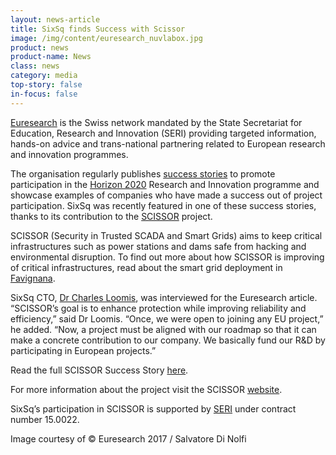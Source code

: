 ```yaml
---
layout: news-article
title: SixSq finds Success with Scissor
image: /img/content/euresearch_nuvlabox.jpg
product: news
product-name: News
class: news
category: media
top-story: false
in-focus: false
---
```


[Euresearch](https://www.euresearch.ch/en/) is the Swiss network mandated by the State Secretariat for Education, Research and Innovation (SERI) providing targeted information, hands-on advice and trans-national partnering related to European research and innovation programmes.

The organisation regularly publishes [success stories](https://www.euresearch.ch/en/about-euresearch/media-corner/success-stories/) to promote participation in the [Horizon 2020](https://ec.europa.eu/programmes/horizon2020/) Research and Innovation programme and showcase examples of companies who have made a success out of project participation. SixSq was recently featured in one of these success stories, thanks to its contribution to the [SCISSOR](https://scissor-project.com/) project.

SCISSOR (Security in Trusted SCADA and Smart Grids) aims to keep critical infrastructures such as power stations and dams safe from hacking and environmental disruption. To find out more about how SCISSOR is improving of critical infrastructures, read about the smart grid deployment in [Favignana](/news/2017-05-31-news-scissor-meeting-may-2017/).

SixSq CTO, [Dr Charles Loomis](/about/about-us), was interviewed for the Euresearch article. “SCISSOR’s goal is to enhance protection while improving reliability and efficiency,” said Dr Loomis. “Once, we were open to joining any EU project,” he added. “Now, a project must be aligned with our roadmap so that it can make a concrete contribution to our company. We basically fund our R&D by participating in European projects.”

Read the full SCISSOR Success Story [here](https://www.euresearch.ch/fileadmin/redacteur/Media/SCISSOR_Success_Story_201707.pdf).

For more information about the project visit the SCISSOR [website](https://scissor-project.com/).

SixSq’s participation in SCISSOR is supported by [SERI](https://www.sbfi.admin.ch/sbfi/en/home.html) under contract number 15.0022.

Image courtesy of © Euresearch 2017 / Salvatore Di Nolfi





